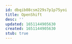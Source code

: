 ```yaml
---
id: dbqib08csm229s7p1p75yoi
title: OpenShift
desc: ''
updated: 1651144905630
created: 1651144905630
stub: true
---
```


